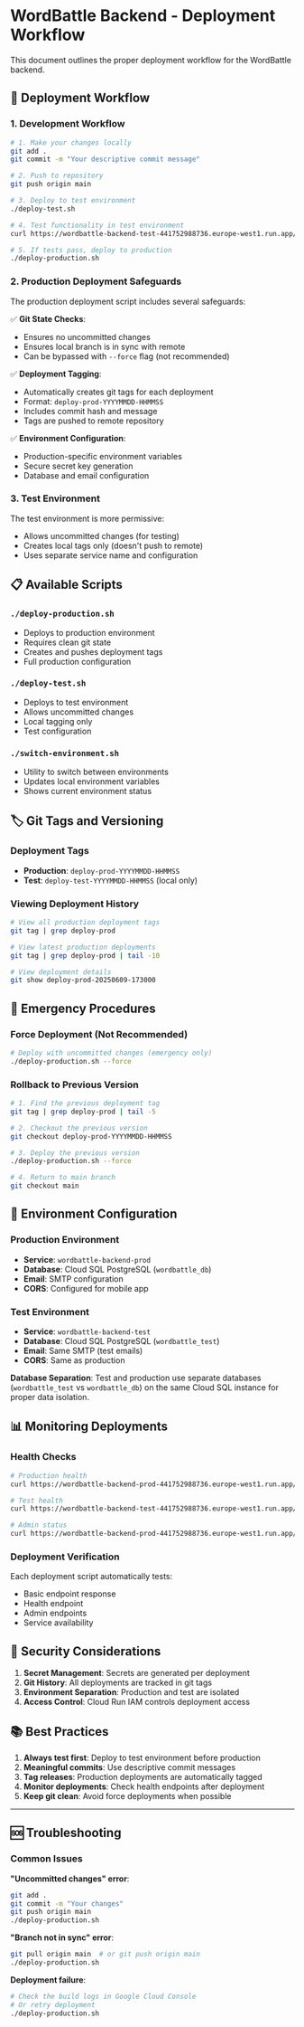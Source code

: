 # WordBattle Backend - Deployment Workflow

This document outlines the proper deployment workflow for the WordBattle backend.

## 🔄 Deployment Workflow

### 1. Development Workflow
```bash
# 1. Make your changes locally
git add .
git commit -m "Your descriptive commit message"

# 2. Push to repository  
git push origin main

# 3. Deploy to test environment
./deploy-test.sh

# 4. Test functionality in test environment
curl https://wordbattle-backend-test-441752988736.europe-west1.run.app/health

# 5. If tests pass, deploy to production
./deploy-production.sh
```

### 2. Production Deployment Safeguards

The production deployment script includes several safeguards:

✅ **Git State Checks**:
- Ensures no uncommitted changes
- Ensures local branch is in sync with remote
- Can be bypassed with `--force` flag (not recommended)

✅ **Deployment Tagging**:
- Automatically creates git tags for each deployment
- Format: `deploy-prod-YYYYMMDD-HHMMSS`
- Includes commit hash and message
- Tags are pushed to remote repository

✅ **Environment Configuration**:
- Production-specific environment variables
- Secure secret key generation
- Database and email configuration

### 3. Test Environment

The test environment is more permissive:
- Allows uncommitted changes (for testing)
- Creates local tags only (doesn't push to remote)
- Uses separate service name and configuration

## 📋 Available Scripts

### `./deploy-production.sh`
- Deploys to production environment
- Requires clean git state
- Creates and pushes deployment tags
- Full production configuration

### `./deploy-test.sh`  
- Deploys to test environment
- Allows uncommitted changes
- Local tagging only
- Test configuration

### `./switch-environment.sh`
- Utility to switch between environments
- Updates local environment variables
- Shows current environment status

## 🏷️ Git Tags and Versioning

### Deployment Tags
- **Production**: `deploy-prod-YYYYMMDD-HHMMSS`
- **Test**: `deploy-test-YYYYMMDD-HHMMSS` (local only)

### Viewing Deployment History
```bash
# View all production deployment tags
git tag | grep deploy-prod

# View latest production deployments
git tag | grep deploy-prod | tail -10

# View deployment details
git show deploy-prod-20250609-173000
```

## 🚨 Emergency Procedures

### Force Deployment (Not Recommended)
```bash
# Deploy with uncommitted changes (emergency only)
./deploy-production.sh --force
```

### Rollback to Previous Version
```bash
# 1. Find the previous deployment tag
git tag | grep deploy-prod | tail -5

# 2. Checkout the previous version
git checkout deploy-prod-YYYYMMDD-HHMMSS

# 3. Deploy the previous version
./deploy-production.sh --force

# 4. Return to main branch
git checkout main
```

## 🔧 Environment Configuration

### Production Environment
- **Service**: `wordbattle-backend-prod`
- **Database**: Cloud SQL PostgreSQL (`wordbattle_db`)
- **Email**: SMTP configuration
- **CORS**: Configured for mobile app

### Test Environment  
- **Service**: `wordbattle-backend-test`
- **Database**: Cloud SQL PostgreSQL (`wordbattle_test`)
- **Email**: Same SMTP (test emails)
- **CORS**: Same as production

**Database Separation**: Test and production use separate databases (`wordbattle_test` vs `wordbattle_db`) on the same Cloud SQL instance for proper data isolation.

## 📊 Monitoring Deployments

### Health Checks
```bash
# Production health
curl https://wordbattle-backend-prod-441752988736.europe-west1.run.app/health

# Test health  
curl https://wordbattle-backend-test-441752988736.europe-west1.run.app/health

# Admin status
curl https://wordbattle-backend-prod-441752988736.europe-west1.run.app/admin/database/admin-status
```

### Deployment Verification
Each deployment script automatically tests:
- Basic endpoint response
- Health endpoint
- Admin endpoints
- Service availability

## 🔐 Security Considerations

1. **Secret Management**: Secrets are generated per deployment
2. **Git History**: All deployments are tracked in git tags
3. **Environment Separation**: Production and test are isolated
4. **Access Control**: Cloud Run IAM controls deployment access

## 📚 Best Practices

1. **Always test first**: Deploy to test environment before production
2. **Meaningful commits**: Use descriptive commit messages
3. **Tag releases**: Production deployments are automatically tagged
4. **Monitor deployments**: Check health endpoints after deployment
5. **Keep git clean**: Avoid force deployments when possible

---

## 🆘 Troubleshooting

### Common Issues

**"Uncommitted changes" error**:
```bash
git add .
git commit -m "Your changes"
git push origin main
./deploy-production.sh
```

**"Branch not in sync" error**:
```bash
git pull origin main  # or git push origin main
./deploy-production.sh
```

**Deployment failure**:
```bash
# Check the build logs in Google Cloud Console
# Or retry deployment
./deploy-production.sh
``` 